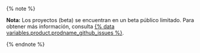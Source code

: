 {% note %}

**Nota:** Los proyectos (beta) se encuentran en un beta público limitado. Para obtener más información, consulta [{% data variables.product.prodname_github_issues %}](https://github.com/features/issues).

{% endnote %}
